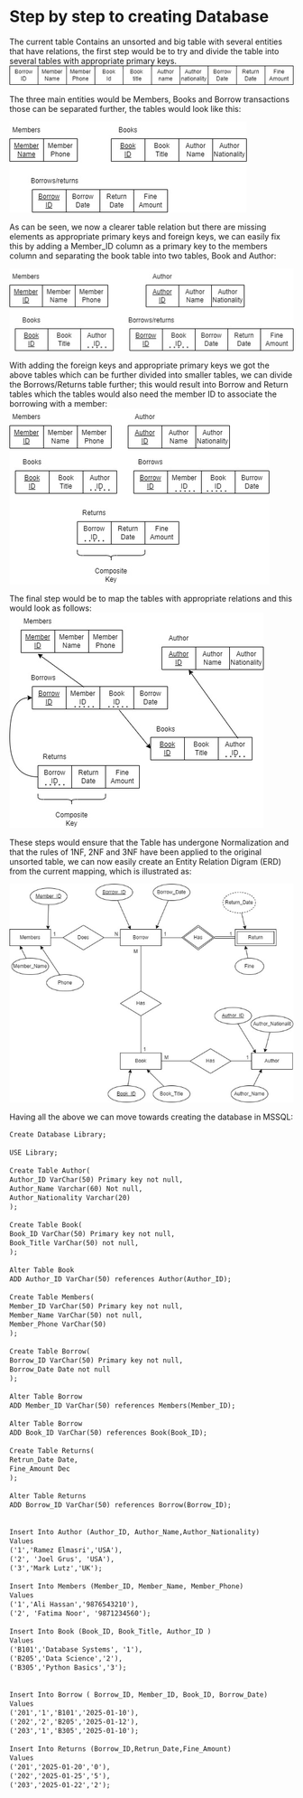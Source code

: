 # Step by step to creating Database

The current table Contains an unsorted and big table with several entities that have relations, the first step would be to try and divide the table into several tables with appropriate primary keys.
![First step](https://github.com/badar5uk/Library_Database/blob/main/Diagrams/unsorted%20table.jpg)

The three main entities would be Members, Books and Borrow transactions those can be separated further, the tables would look like this:

![Step 2](https://github.com/badar5uk/Library_Database/blob/main/Diagrams/step%202.jpg)

As can be seen, we now a clearer table relation but there are missing elements as appropriate primary keys and foreign keys, we can easily fix this by adding a Member_ID column as a primary key to the members column and separating the book table into two tables, Book and Author:

![Step 3](https://github.com/badar5uk/Library_Database/blob/main/Diagrams/step%203.jpg)

With adding the foreign keys and appropriate primary keys we got the above tables which can be further divided into smaller tables, we can divide the Borrows/Returns table further; this would result into Borrow and Return tables which the tables would also need the member ID to associate the borrowing with a member:
![Step 4](https://github.com/badar5uk/Library_Database/blob/main/Diagrams/step%204.jpg)

The final step would be to map the tables with appropriate relations and this would look as follows:
![Step 5](https://github.com/badar5uk/Library_Database/blob/main/Diagrams/step%205.jpg)

These steps would ensure that the Table has undergone Normalization and that the rules of 1NF, 2NF and 3NF have been applied to the original unsorted table, we can now easily create an Entity Relation Digram (ERD) from the current mapping, which is illustrated as:


![ERD](https://github.com/badar5uk/Library_Database/blob/main/ERD.jpg)


Having all the above we can move towards creating the database in MSSQL:

```
Create Database Library;

USE Library;

Create Table Author(
Author_ID VarChar(50) Primary key not null,
Author_Name Varchar(60) Not null,
Author_Nationality Varchar(20)
);

Create Table Book(
Book_ID VarChar(50) Primary key not null,
Book_Title VarChar(50) not null,
);

Alter Table Book
ADD Author_ID VarChar(50) references Author(Author_ID);

Create Table Members(
Member_ID VarChar(50) Primary key not null,
Member_Name VarChar(50) not null,
Member_Phone VarChar(50)
);

Create Table Borrow(
Borrow_ID VarChar(50) Primary key not null,
Borrow_Date Date not null
);

Alter Table Borrow
ADD Member_ID VarChar(50) references Members(Member_ID);

Alter Table Borrow
ADD Book_ID VarChar(50) references Book(Book_ID);

Create Table Returns(
Retrun_Date Date,
Fine_Amount Dec
);

Alter Table Returns
ADD Borrow_ID VarChar(50) references Borrow(Borrow_ID);


Insert Into Author (Author_ID, Author_Name,Author_Nationality)
Values 
('1','Ramez Elmasri','USA'),
('2', 'Joel Grus', 'USA'),
('3','Mark Lutz','UK');

Insert Into Members (Member_ID, Member_Name, Member_Phone)
Values 
('1','Ali Hassan','9876543210'),
('2', 'Fatima Noor', '9871234560');

Insert Into Book (Book_ID, Book_Title, Author_ID )
Values 
('B101','Database Systems', '1'),
('B205','Data Science','2'),
('B305','Python Basics','3');


Insert Into Borrow ( Borrow_ID, Member_ID, Book_ID, Borrow_Date)
Values
('201','1','B101','2025-01-10'),
('202','2','B205','2025-01-12'),
('203','1','B305','2025-01-10');

Insert Into Returns (Borrow_ID,Retrun_Date,Fine_Amount)
Values
('201','2025-01-20','0'),
('202','2025-01-25','5'),
('203','2025-01-22','2');

```
